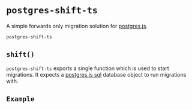 # `postgres-shift-ts`

A simple forwards only migration solution for [postgres.js](https://github.com/porsager/postgres).

`postgres-shift-ts`

## `shift()`

`postgres-shift-ts` exports a single function which is used to start migrations. It expects a [postgres.js sql]() database object to run migrations with.

## `Example`
